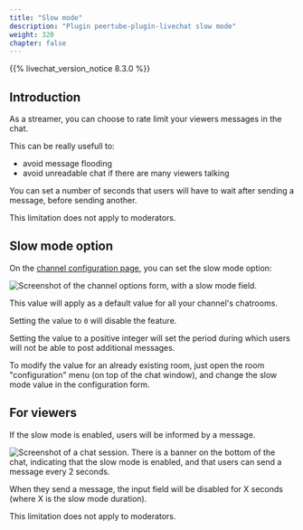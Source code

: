 ```yaml
---
title: "Slow mode"
description: "Plugin peertube-plugin-livechat slow mode"
weight: 320
chapter: false
---
```


{{% livechat_version_notice 8.3.0 %}}

## Introduction

As a streamer, you can choose to rate limit your viewers messages in the chat.

This can be really usefull to:

* avoid message flooding
* avoid unreadable chat if there are many viewers talking

You can set a number of seconds that users will have to wait after sending a message, before sending another.

This limitation does not apply to moderators.

## Slow mode option

On the [channel configuration page](/peertube-plugin-livechat/documentation/user/streamers/channel), you can set the slow mode option:

![Screenshot of the channel options form, with a slow mode field.](/peertube-plugin-livechat/images/slow_mode_channel_option.png?classes=shadow,border&height=400px "Channel configuration / Slow Mode")

This value will apply as a default value for all your channel's chatrooms.

Setting the value to `0` will disable the feature.

Setting the value to a positive integer will set the period during which users will not be able to post additional messages.

To modify the value for an already existing room, just open the room "configuration" menu (on top of the chat window), and change the slow mode value in the configuration form.

## For viewers

If the slow mode is enabled, users will be informed by a message.

![Screenshot of a chat session. There is a banner on the bottom of the chat, indicating that the slow mode is enabled, and that users can send a message every 2 seconds.](/peertube-plugin-livechat/images/slow_mode.png?classes=shadow,border&height=400px "Slow mode infobox")

When they send a message, the input field will be disabled for X seconds (where X is the slow mode duration).

This limitation does not apply to moderators.
